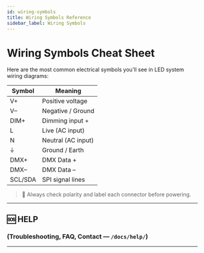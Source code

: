 ```yaml
---
id: wiring-symbols
title: Wiring Symbols Reference
sidebar_label: Wiring Symbols
---
```


# Wiring Symbols Cheat Sheet

Here are the most common electrical symbols you'll see in LED system wiring diagrams:

| Symbol | Meaning            |
|--------|--------------------|
| V+     | Positive voltage   |
| V–     | Negative / Ground  |
| DIM+   | Dimming input +    |
| L      | Live (AC input)    |
| N      | Neutral (AC input) |
| ⏚      | Ground / Earth     |
| DMX+   | DMX Data +         |
| DMX–   | DMX Data –         |
| SCL/SDA | SPI signal lines   |

> 🧠 Always check polarity and label each connector before powering.

---

## 🆘 HELP  
### (Troubleshooting, FAQ, Contact — `/docs/help/`)

---
